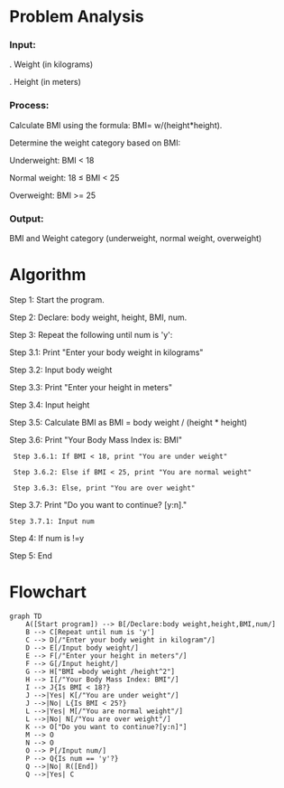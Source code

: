 # Problem Analysis

 ### Input:
 . Weight (in kilograms)

. Height (in meters)

### Process:
Calculate BMI using the formula: BMI= w/(height*height).

Determine the weight category based on BMI:

Underweight: BMI < 18

Normal weight: 18 ≤ BMI < 25

Overweight: BMI >= 25

### Output:
BMI and Weight category (underweight, normal weight, overweight)

# Algorithm

Step 1: Start the program.

Step 2: Declare: body weight, height, BMI, num.

Step 3: Repeat the following until num is 'y':

   Step 3.1: Print "Enter your body weight in kilograms"
 
   Step 3.2: Input body weight

   Step 3.3: Print "Enter your height in meters"

   Step 3.4: Input height

   Step 3.5: Calculate BMI as BMI = body weight / (height * height)

   Step 3.6: Print "Your Body Mass Index is: BMI"

     Step 3.6.1: If BMI < 18, print "You are under weight"

     Step 3.6.2: Else if BMI < 25, print "You are normal weight"

     Step 3.6.3: Else, print "You are over weight"

Step 3.7: Print "Do you want to continue? [y:n]."

    Step 3.7.1: Input num

Step 4: If num is !=y

Step 5: End

# Flowchart
``` mermaid
graph TD
    A([Start program]) --> B[/Declare:body weight,height,BMI,num/]
    B --> C[Repeat until num is 'y']
    C --> D[/"Enter your body weight in kilogram"/]
    D --> E[/Input body weight/]
    E --> F[/"Enter your height in meters"/]
    F --> G[/Input height/]
    G --> H["BMI =body weight /height^2"]
    H --> I[/"Your Body Mass Index: BMI"/]
    I --> J{Is BMI < 18?}
    J -->|Yes| K[/"You are under weight"/]
    J -->|No| L{Is BMI < 25?}
    L -->|Yes| M[/"You are normal weight"/]
    L -->|No| N[/"You are over weight"/]
    K --> O["Do you want to continue?[y:n]"]
    M --> O
    N --> O
    O --> P[/Input num/]
    P --> Q{Is num == 'y'?}
    Q -->|No| R([End])
    Q -->|Yes| C


